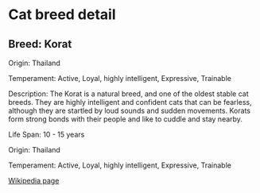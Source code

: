 
<!DOCTYPE html>
<html>
   <head>
        <title>Cat Detail</title>
        <link rel="stylesheet" href="/css/styles.css">
        <link rel="stylesheet" href="/css/cat-detail.css">
   </head>
    <body>
        <h1>Cat breed detail</h1>
        <h2>Breed: Korat</h2>
        <p>Origin: Thailand</p>
        <p>Temperament: Active, Loyal, highly intelligent, Expressive, Trainable</p>
        <p>Description: The Korat is a natural breed, and one of the oldest stable cat breeds. They are highly intelligent and confident cats that can be fearless, although they are startled by loud sounds and sudden movements. Korats form strong bonds with their people and like to cuddle and stay nearby.</p>
        <p>Life Span: 10 - 15 years</p>
        <p>Origin: Thailand</p>
        <p>Temperament: Active, Loyal, highly intelligent, Expressive, Trainable</p>
        <p><a href=https://en.wikipedia.org/wiki/Korat>Wikipedia page</a></p>
<!--        <p><a href=undefined>Image</a></p>-->
     </body>
</html>
        